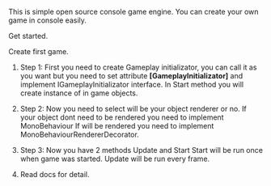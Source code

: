 This is simple open source console game engine.
You can create your own game in console easily.

Get started.

Create first game.

1. Step 1: First you need to create Gameplay initializator, you can call it as you want but you need
   to set attribute **[GameplayInitializator]** and implement IGameplayInitializator interface.
    In Start method you will create instance of in game objects.
   
2. Step 2: Now you need to select will be your object renderer or no.
   If your object dont need to be rendered you need to implement MonoBehaviour
   If will be rendered you need to implement MonoBehaviourRendererDecorator.

3. Step 3: Now you have 2 methods Update and Start
   Start will be run once when game was started.
   Update will be run every frame.

4. Read docs for detail.
